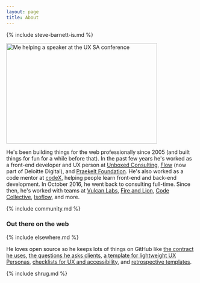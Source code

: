 ```yaml
---
layout: page
title: About
---
```


{% include steve-barnett-is.md %}

<a href="https://naga.co.za/wp-content/uploads/2016/09/IMG_1422.jpg"><img src="https://naga.co.za/wp-content/uploads/2016/09/IMG_1422-400x266.jpg" alt="Me helping a speaker at the UX SA conference" width="400" height="266" class="pull-left pop-left" /></a>

He's been building things for the web professionally since 2005 (and built things for fun for a while before that). In the past few years he's worked as a front-end developer and UX person at [Unboxed Consulting](https://unboxed.co/), [Flow](http://www.userexperience.co.za/) (now part of Deloitte Digital), and [Praekelt Foundation](http://praekelt.org/). He's also worked as a code mentor at [codeX](http://www.projectcodex.co/), helping people learn front-end and back-end development. In October 2016, he went back to consulting full-time. Since then, he's worked with teams at [Vulcan Labs](http://www.vulcanlabs.com/), [Fire and Lion](https://fireandlion.com), [Code Collective](https://codecollective.com/), [Isoflow](http://isoflow.co.za/), and more.

{% include community.md %}

### Out there on the web

{% include elsewhere.md %}

He loves open source so he keeps lots of things on GitHub like [the contract he uses](https://github.com/SteveBarnett/Contract), [the questions he asks clients](https://github.com/SteveBarnett/Client-Questionnaire), [a template for lightweight UX Personas](https://github.com/SteveBarnett/Personas-Template), [checklists for UX and accessibility](https://github.com/SteveBarnett/Checklists), and [retrospective templates](https://github.com/SteveBarnett/Freelancer-Friday-Flections).

{% include shrug.md %}
